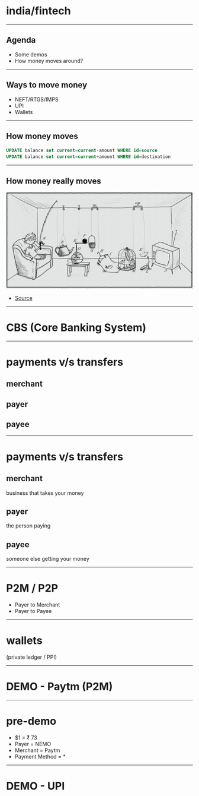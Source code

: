 # india/fintech

---

## Agenda

- Some demos
- How money moves around?

---

## Ways to move money

- NEFT/RTGS/IMPS
- UPI
- Wallets

---

## How money moves

```sql
UPDATE balance set current=current-amount WHERE id=source
UPDATE balance set current=current+amount WHERE id=destination
```

---

## How money really moves

![](rube.jpg)

- [Source](https://krypt3ia.wordpress.com/2011/11/15/infosec-the-worlds-largest-rube-goldberg-device/)

---

# CBS (Core Banking System)

---

# payments v/s transfers

## merchant
## payer
## payee

---

# payments v/s transfers

## merchant

business that takes your money

## payer

the person paying

## payee

someone else getting your money

---

# P2M / P2P

- Payer to Merchant
- Payer to Payee

---

# wallets

(private ledger / PPI)

---

# DEMO - Paytm (P2M)

---

# pre-demo

- $1 = &#8377; 73
- Payer = NEMO
- Merchant = Paytm
- Payment Method = *

---

# DEMO - UPI